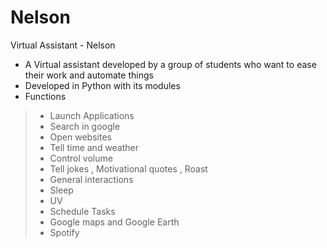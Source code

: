 # Nelson
Virtual Assistant - Nelson
- A Virtual assistant developed by a group of students who want to ease their work and automate things 
- Developed in Python with its modules
- Functions
> - Launch Applications
> - Search in google
> - Open websites
> - Tell time and weather
> - Control volume
> - Tell jokes , Motivational quotes , Roast
> - General interactions
> - Sleep
> - UV 
> - Schedule Tasks
> - Google maps and Google Earth
> - Spotify 
